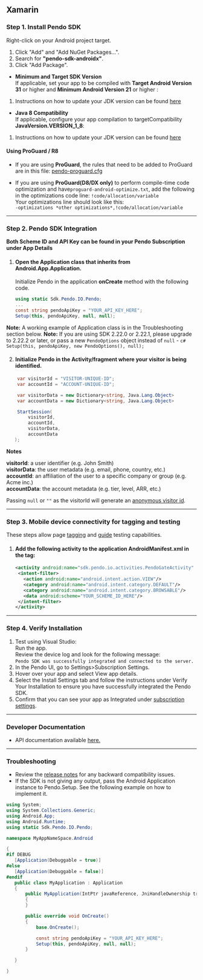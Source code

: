 ## Xamarin

### Step 1. Install Pendo SDK

Right-click on your Android project target. 
1. Click "Add" and "Add NuGet Packages…".
2. Search for **"pendo-sdk-androidx"**.
3. Click "Add Package".

- **Minimum and Target SDK Version**  
If applicable, set your app to be compiled with **Target Android Version 31** or higher and **Minimum Android Version 21** or higher :
1. Instructions on how to update your JDK version can be found <a href="https://learn.microsoft.com/en-us/xamarin/android/app-fundamentals/android-api-levels?tabs=macos">here</a>

- **Java 8 Compatibility**  
If applicable, configure your app compilation to targetCompatibility **JavaVersion.VERSION_1_8**:
1. Instructions on how to update your JDK version can be found <a href="https://learn.microsoft.com/en-us/xamarin/android/troubleshooting/questions/update-jdk?tabs=macos">here</a>


#### **Using ProGuard / R8**

- If you are using **ProGuard**, the rules that need to be added to ProGuard are in this file: <a href="https://github.com/pendo-io/pendo-mobile-sdk/blob/master/android/pnddocs/pendo-proguard.cfg">pendo-proguard.cfg</a>    

- If you are using **ProGuard(D8/DX only)** to perform compile-time code optimization and have`proguard-android-optimize.txt`, add the following in the optimizations code line:
`!code/allocation/variable`  
Your optimizations line should look like this:  
`-optimizations *other optimizations*,!code/allocation/variable`

-------------

### Step 2. Pendo SDK Integration

**Both Scheme ID and API Key can be found in your Pendo Subscription under App Details**

1. #### Open the **Application class** that inherits from Android.App.Application.
    Initialize Pendo in the application **onCreate** method with the following code.

    ```c#
    using static Sdk.Pendo.IO.Pendo;
    ...
    const string pendoApiKey = "YOUR_API_KEY_HERE";
    Setup(this, pendoApiKey, null, null);
    ```

**Note:**  A working example of Application class is in the Troubleshooting section below.
**Note:** If you are using SDK 2.22.0 or 2.22.1, please upgrade to 2.22.2 or later, or pass a new `PendoOptions` object instead of `null` - 
    ```c#
        Setup(this, pendoApiKey, new PendoOptions(), null);
    ```


2. #### Initialize Pendo in the **Activity/fragment** where your visitor is being identified.

```c#
    var visitorId = "VISITOR-UNIQUE-ID";
    var accountId = "ACCOUNT-UNIQUE-ID";

    var visitorData = new Dictionary<string, Java.Lang.Object>
    var accountData = new Dictionary<string, Java.Lang.Object> 

    StartSession(
        visitorId,
        accountId,
        visitorData,
        accountData
   );
```
**Notes**  

**visitorId**: a user identifier (e.g. John Smith)  
**visitorData**: the user metadata (e.g. email, phone, country, etc.)  
**accountId**: an affiliation of the user to a specific company or group (e.g. Acme inc.)  
**accountData**: the account metadata (e.g. tier, level, ARR, etc.)  

Passing `null` or `""` as the visitorId will generate an <a href="https://help.pendo.io/resources/support-library/analytics/anonymous-visitors.html" target="_blank">anonymous visitor id</a>.

-------------

### Step 3. Mobile device connectivity for tagging and testing

These steps allow page <a href="https://support.pendo.io/hc/en-us/articles/360033609651-Tagging-Mobile-Pages#HowtoTagaPage" target="_blank">tagging</a>
and <a href="https://support.pendo.io/hc/en-us/articles/360033487792-Creating-a-Mobile-Guide#test-guide-on-device-0-6" target="_blank">guide</a> testing capabilities.

1. #### Add the following **activity** to the application **AndroidManifest.xml** in the **<Application>** tag:

    ```xml
    <activity android:name="sdk.pendo.io.activities.PendoGateActivity" android:launchMode="singleInstance" android:exported="true">
     <intent-filter>
       <action android:name="android.intent.action.VIEW"/>
       <category android:name="android.intent.category.DEFAULT"/>
       <category android:name="android.intent.category.BROWSABLE"/>
       <data android:scheme="YOUR_SCHEME_ID_HERE"/>
     </intent-filter>
    </activity>
    ```

-------------

### Step 4. Verify Installation
1. Test using Visual Studio:  
Run the app.  
Review the device log and look for the following message:  
`Pendo SDK was successfully integrated and connected to the server.`
2. In the Pendo UI, go to Settings>Subscription Settings.
3. Hover over your app and select View app details.
4. Select the Install Settings tab and follow the instructions under Verify Your Installation to ensure you have successfully integrated the Pendo SDK.
5. Confirm that you can see your app as Integrated under <a href="https://app.pendo.io/admin" target="_blank">subscription settings</a>.

-------------

### Developer Documentation

* API documentation available <a href="https://support.pendo.io/hc/en-us/articles/360057203531-Android-Developer-API-Documentation" target="_blank">here.</a>

-------------

### Troubleshooting

* Review the <a href="https://developers.pendo.io/category/mobile-sdk/" target="_blank">release notes</a> for any backward compatibility issues.
* If the SDK is not giving any output, pass the Android Application instance to Pendo.Setup. See the following example on how to implement it.


 ```c#
using System;
using System.Collections.Generic;
using Android.App;
using Android.Runtime;
using static Sdk.Pendo.IO.Pendo;

namespace MyAppNameSpace.Android

{
#if DEBUG
    [Application(Debuggable = true)]
#else
    [Application(Debuggable = false)]
#endif
    public class MyApplication : Application
    {
        public MyApplication(IntPtr javaReference, JniHandleOwnership transfer) : base(javaReference, transfer)
        {
        }

        public override void OnCreate()
        {
            base.OnCreate();

            const string pendoApiKey = "YOUR_API_KEY_HERE";
            Setup(this, pendoApiKey, null, null);
        }

    }

}
 ```
